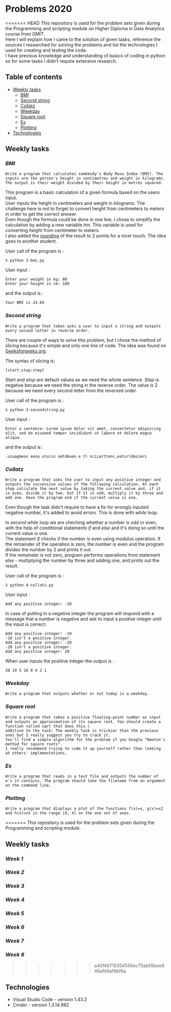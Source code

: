 # Problems 2020

<<<<<<< HEAD
This repository is used for the problem sets given during the Programming and scripting module on Higher Diploma in Data Analytics course from GMIT.\
Here I will explain how I came to the solution of given tasks, reference the sources I researched for solving the problems and list the technologies I used for creating and testing the code.\
I have previous knowledge and understanding of basics of coding in python so for some tasks I didn't require extensive research.


## Table of contents
* [Weekly tasks](#weekly-tasks)
    * [BMI](#bmi)
    * [Second string](#second-string)
    * [Collatz](#collatz)
    * [Weekday](#weekday)
    * [Square root](#square-root)
    * [Es](#es)
    * [Plotting](#plotting)
* [Technologies](#technologies)


## Weekly tasks

### ***BMI***

    Write a program that calculates somebody's Body Mass Index (BMI). The inputs are the person's height in centimetres and weight in kilograms. The output is their weight divided by their height in metres squared. 

This program is a basic calculation of a given formula based on the users input.\
User inputs the height in centimeters and weight in kilograms. The challenge here is not to forget to convert height from centimeters to meters in order to get the correct answer.\
Even though the formula could be done in one line, I chose to simplify the calculation by adding a new variable *hm*. This variable is used for converting height from centimeter to meters.\
I also added the [rounding](https://www.geeksforgeeks.org/round-function-python) of the result to 2 points for a nicer touch. The idea goes to another student.

User call of the program is :

```
λ python 2-bmi.py
```
User input :
```
Enter your weight in kg: 80
Enter your height in cm: 180
```
and the output is :

```
Your BMI is 24.69
```
  ### ***Second string***

    Write a program that takes asks a user to input a string and outputs every second letter in reverse order. 

There are couple of ways to solve this problem, but I chose the method of slicing because it's simple and only one line of code. The idea was found on [Geeksforgeeks.org](https://www.geeksforgeeks.org/reverse-string-python-5-different-ways/).

The syntax of slicing is:
``` 
[start:stop:step]
```
*Start* and *stop* are default values as we need the whole sentence. *Step* is negative because we need the string in the reverse order. The value is 2 because we need every second letter from the reversed order.

User call of the program is :

```
λ python 3-secondstring.py
```
User input :
```
Enter a sentence: Lorem ipsum dolor sit amet, consectetur adipiscing elit, sed do eiusmod tempor incididunt ut labore et dolore magna aliqua.
```
and the output is :

```
.uiaagmeoo eeoa utuiin omtdmueo e tl nciiarttenc,eatsrldmsimrL
```



  ### ***Collatz***
    
    Write a program that asks the user to input any positive integer and outputs the successive values of the following calculation. At each step calculate the next value by taking the current value and, if it is even, divide it by two, but if it is odd, multiply it by three and add one. Have the program end if the current value is one.

Even though the task didn't require to have a fix for wrongly inputed negative number, it's added to avoid errors. This is done with *while* loop.

In second *while* loop we are cheching whether a number is odd or even, with the help of conditional statements *if* and *else* and it's doing so until the current value is one.\
The statement *if* checks if the number is even using modulus operation. If the remainder of the operation is zero, the number is even and the program divides the number by 2 and prints it out.\
If the remainder is not zero, program performs operations from statement *else* - multiplying the number by three and adding one, and prints out the result.


User call of the program is :

```
λ python 4-collatz.py
```
User input :
```
Add any positive integer: -20
```
In case of putting in a negative integer the program will respond with a message that a number is negative and ask to input a positive integer until the input is correct:
```
Add any positive integer: -10
-10 isn't a positive integer.
Add any positive integer: -20
-20 isn't a positive integer.
Add any positive integer: 20
```

When user inputs the positive integer the output is :

```
20 10 5 16 8 4 2 1
```

  ### ***Weekday***

    Write a program that outputs whether or not today is a weekday.

  ### ***Square root***

    Write a program that takes a positive floating-point number as input and outputs an approximation of its square root. You should create a function called sqrt that does this.\
    addition to the task: The weekly task is trickier than the previous ones but I really suggest you try to crack it.
    You'll find a simple algorithm for the problem if you Google "Newton's method for square roots".
    I really recommend trying to code it up yourself rather than looking at others' implementations.

  ### ***Es***

    Write a program that reads in a text file and outputs the number of e's it contains. The program should take the filename from an argument on the command line. 

  ### ***Plotting***
    
    Write a program that displays a plot of the functions f(x)=x, g(x)=x2 and h(x)=x3 in the range [0, 4] on the one set of axes. 
=======
This repository is used for the problem sets given during the Programming and scripting module.

## Weekly tasks

  ### *Week 1*


  ### *Week 2*


  ### *Week 3*


  ### *Week 4*


  ### *Week 5*


  ### *Week 6*


  ### *Week 7*


  ### *Week 8*


>>>>>>> a40f46715354556ec75ab55bee646af49af8bf6a

## Technologies

  * Visual Studio Code - version 1.43.2
  * Cmder - version 1.3.14.982



